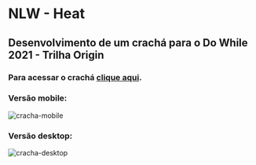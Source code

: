 # NLW - Heat
## Desenvolvimento de um crachá para o Do While 2021 - Trilha Origin
### Para acessar o crachá [clique aqui](https://suzinogueira.github.io/nlw-heat/).

### Versão mobile:
![cracha-mobile](https://user-images.githubusercontent.com/12518149/138538288-838dcd85-0bb1-4269-8eb0-6c79e79a76b2.png)

### Versão desktop:
![cracha-desktop](https://user-images.githubusercontent.com/12518149/138538306-88e016cd-3db4-4b30-bf65-8e9d326e5adc.png)
